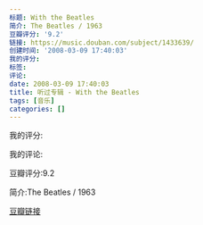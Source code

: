 ```yaml
---
标题: With the Beatles
简介: The Beatles / 1963
豆瓣评分: '9.2'
链接: https://music.douban.com/subject/1433639/
创建时间: '2008-03-09 17:40:03'
我的评分:
标签:
评论:
date: 2008-03-09 17:40:03
title: 听过专辑 - With the Beatles
tags: [音乐]
categories: []
---
```


我的评分:

我的评论:

豆瓣评分:9.2

简介:The Beatles / 1963

[豆瓣链接](https://music.douban.com/subject/1433639/)

